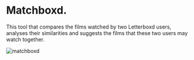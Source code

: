 # Matchboxd.

This tool that compares the films watched by two Letterboxd users, analyses their similarities and suggests the films that these two users may watch together.

![matchboxd](https://github.com/user-attachments/assets/aa0700c2-19c3-43d4-b5fd-c12a69b9808b)
